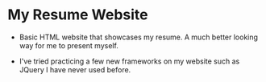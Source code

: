 # My Resume Website


- Basic HTML website that showcases my resume. A much better looking way for me to present myself.

- I've tried practicing a few new frameworks on my website such as JQuery I have never used before.
